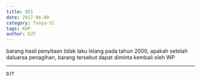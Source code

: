 ```yaml
---
title: 951
date: 2017-06-08
category: Tanya-SC
tags: KUP
author: DJT
---
```


barang hasil penyitaan tidak laku lelang pada tahun 2000, apakah setelah daluarsa penagihan, barang tersebut dapat diminta kembali oleh WP

---



`DJT`
